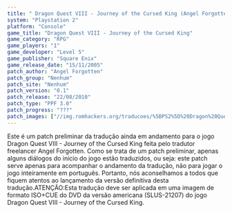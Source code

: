 ```yaml
---
title: " Dragon Quest VIII - Journey of the Cursed King (Angel Forgotten)"
system: "Playstation 2"
platform: "Console"
game_title: "Dragon Quest VIII - Journey of the Cursed King"
game_category: "RPG"
game_players: "1"
game_developer: "Level 5"
game_publisher: "Square Enix"
game_release_date: "15/11/2005"
patch_author: "Angel Forgotten"
patch_group: "Nenhum"
patch_site: "Nenhum"
patch_version: "0.1"
patch_release: "22/08/2010"
patch_type: "PPF 3.0"
patch_progress: "???"
patch_images: ["//img.romhackers.org/traducoes/%5BPS2%5D%20Dragon%20Quest%20VIII%20-%20Journey%20of%20the%20Cursed%20King%20-%20Angel%20Forgotten%20-%201.jpg","//img.romhackers.org/traducoes/%5BPS2%5D%20Dragon%20Quest%20VIII%20-%20Journey%20of%20the%20Cursed%20King%20-%20Angel%20Forgotten%20-%202.jpg","//img.romhackers.org/traducoes/%5BPS2%5D%20Dragon%20Quest%20VIII%20-%20Journey%20of%20the%20Cursed%20King%20-%20Angel%20Forgotten%20-%203.jpg"]
---
```

Este é um patch preliminar da tradução ainda em andamento para o jogo Dragon Quest VIII - Journey of the Cursed King feita pelo tradutor freelancer Angel Forgotten. Como se trata de um patch preliminar, apenas alguns diálogos do início do jogo estão traduzidos, ou seja: este patch serve apenas para acompanhar o andamento da tradução, não para jogar o jogo inteiramente em português. Portanto, nós aconselhamos a todos que fiquem atentos ao lançamento da versão definitiva desta tradução.ATENÇÃO:Esta tradução deve ser aplicada em uma imagem de formato ISO+CUE do DVD da versão americana (SLUS-21207) do jogo Dragon Quest VIII - Journey of the Cursed King.